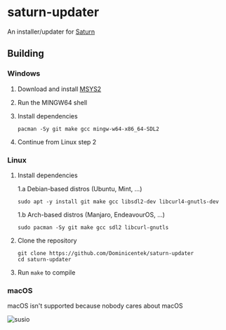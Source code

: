# saturn-updater
An installer/updater for [Saturn](https://github.com/Llennpie/Saturn)
## Building
### Windows
1. Download and install [MSYS2](https://www.msys2.org/)
2. Run the MINGW64 shell
3. Install dependencies
   ```
   pacman -Sy git make gcc mingw-w64-x86_64-SDL2
   ```

4. Continue from Linux step 2
### Linux
1. Install dependencies
   
   1.a Debian-based distros (Ubuntu, Mint, ...)
   ```
   sudo apt -y install git make gcc libsdl2-dev libcurl4-gnutls-dev
   ```
   
   1.b Arch-based distros (Manjaro, EndeavourOS, ...)
   ```
   sudo pacman -Sy git make gcc sdl2 libcurl-gnutls
   ```
  
2. Clone the repository
   ```
   git clone https://github.com/Dominicentek/saturn-updater
   cd saturn-updater
   ```
  
3. Run `make` to compile
### macOS
macOS isn't supported because nobody cares about macOS

![susio](https://media.discordapp.net/stickers/868205648813379585.png?size=160&name=Susio)